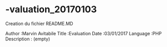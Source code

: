 # -valuation_20170103

Creation du fichier README.MD


Author :Marvin Avitabile 
Title :Evaluation
Date :03/01/2017
Language :PHP
Description : (empty)



